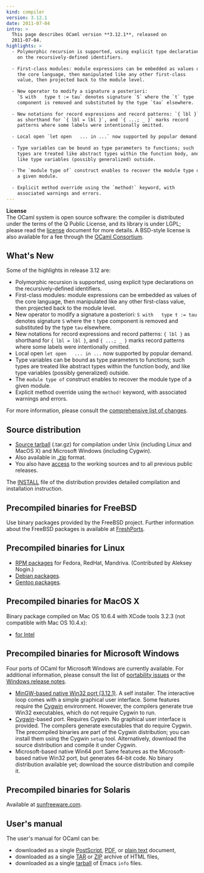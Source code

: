 ```yaml
---
kind: compiler
version: 3.12.1
date: 2011-07-04
intro: >
  This page describes OCaml version **3.12.1**, released on
  2011-07-04.
highlights: >
  - Polymorphic recursion is supported, using explicit type declarations
    on the recursively-defined identifiers.
  
  - First-class modules: module expressions can be embedded as values of
    the core language, then manipulated like any other first-class
    value, then projected back to the module level.
  
  - New operator to modify a signature a posteriori:
    `S with   type t := tau` denotes signature `S` where the `t` type
    component is removed and substituted by the type `tau` elsewhere.
  
  - New notations for record expressions and record patterns: `{ lbl }`
    as shorthand for `{ lbl = lbl }`, and `{ ...; _ }` marks record
    patterns where some labels were intentionally omitted.
  
  - Local open `let open   ... in ...` now supported by popular demand.
  
  - Type variables can be bound as type parameters to functions; such
    types are treated like abstract types within the function body, and
    like type variables (possibly generalized) outside.
  
  - The `module type of` construct enables to recover the module type of
    a given module.
  
  - Explicit method override using the `method!` keyword, with
    associated warnings and errors.
---
```


**License**<br />
 The OCaml system is open source software: the compiler is distributed
under the terms of the Q Public License, and its library is under LGPL;
please read the [license](https://v2.ocaml.org/docs/license.html) document for more details. A
BSD-style license is also available for a fee through the [OCaml
Consortium](https://v2.ocaml.org/consortium/).

## What's New
Some of the highlights in release 3.12 are:

* Polymorphic recursion is supported, using explicit type declarations
 on the recursively-defined identifiers.
* First-class modules: module expressions can be embedded as values of
 the core language, then manipulated like any other first-class
 value, then projected back to the module level.
* New operator to modify a signature a posteriori:
 `S with   type t := tau` denotes signature `S` where the `t` type
 component is removed and substituted by the type `tau` elsewhere.
* New notations for record expressions and record patterns: `{ lbl }`
 as shorthand for `{ lbl = lbl }`, and `{ ...; _ }` marks record
 patterns where some labels were intentionally omitted.
* Local open `let open   ... in ...` now supported by popular demand.
* Type variables can be bound as type parameters to functions; such
 types are treated like abstract types within the function body, and
 like type variables (possibly generalized) outside.
* The `module type of` construct enables to recover the module type of
 a given module.
* Explicit method override using the `method!` keyword, with
 associated warnings and errors.

For more information, please consult the [comprehensive list of
changes](https://v2.ocaml.org/releases/4.00/notes/Changes).

## Source distribution
* [Source
 tarball](https://github.com/ocaml/ocaml/archive/3.12.1.tar.gz)
 (.tar.gz) for compilation under Unix (including Linux and MacOS X)
 and Microsoft Windows (including Cygwin).
* Also available in
 [.zip](https://github.com/ocaml/ocaml/archive/3.12.1.zip)
 format.
* You also have [access](https://v2.ocaml.org/releases/index.html) to the working
 sources and to all previous public releases.

The [INSTALL](https://v2.ocaml.org/releases/3.12/notes/INSTALL)
file of the distribution provides detailed compilation and installation
instruction.

## Precompiled binaries for FreeBSD
Use binary packages provided by the FreeBSD project. Further information
about the FreeBSD packages is available at
[FreshPorts](http://www.freshports.org/lang/ocaml).

## Precompiled binaries for Linux
* [RPM packages](https://rpmfind.net/linux/rpm2html/search.php?query=ocaml) for Fedora, RedHat,
 Mandriva. (Contributed by Aleksey Nogin.)
* [Debian packages](http://packages.debian.org/ocaml).
* [Gentoo
 packages](http://packages.gentoo.org/packages/?category=dev-lang;name=ocaml).

## Precompiled binaries for MacOS X
Binary package compiled on Mac OS 10.6.4 with XCode tools 3.2.3 (not
compatible with Mac OS 10.4.x):

* [for
 Intel](https://caml.inria.fr/pub/distrib/ocaml-3.12/ocaml-3.12.0-intel.dmg)

## Precompiled binaries for Microsoft Windows
Four ports of OCaml for Microsoft Windows are currently available. For
additional information, please consult the list of [portability
issues](http://caml.inria.fr/ocaml/portability.en.html) or the [Windows
release
notes](https://v2.ocaml.org/releases/3.12/notes/README.win32).

* [MinGW-based native Win32 port
 (3.12.1)](https://web.archive.org/web/20120403001952/http://protz.github.com/ocaml-installer). A self
 installer. The interactive loop comes with a simple graphical user
 interface. Some features require the [Cygwin](http://cygwin.com/)
 environment. However, the compilers generate true Win32 executables,
 which do not require Cygwin to run.
* [Cygwin](http://cygwin.com/)-based port. Requires Cygwin. No
 graphical user interface is provided. The compilers generate
 executables that do require Cygwin. The precompiled binaries are
 part of the Cygwin distribution; you can install them using the
 Cygwin `setup` tool. Alternatively, download the source distribution
 and compile it under Cygwin.
* Microsoft-based native Win64 port Same features as the
 Microsoft-based native Win32 port, but generates 64-bit code. No
 binary distribution available yet; download the source distribution
 and compile it.

## Precompiled binaries for Solaris
Available at [sunfreeware.com](http://sunfreeware.com/).

## User's manual
The user's manual for OCaml can be:

* downloaded as a single
 [PostScript](https://v2.ocaml.org/releases/3.12/ocaml-3.12-refman.ps.gz),
 [PDF](https://v2.ocaml.org/releases/3.12/ocaml-3.12-refman.pdf),
 or [plain
 text](https://v2.ocaml.org/releases/3.12/ocaml-3.12-refman.txt)
 document,
* downloaded as a single
 [TAR](https://v2.ocaml.org/releases/3.12/ocaml-3.12-refman.html.tar.gz)
 or
 [ZIP](https://v2.ocaml.org/releases/3.12/ocaml-3.12-refman.html.zip)
 archive of HTML files,
* downloaded as a single
 [tarball](https://v2.ocaml.org/releases/3.12/ocaml-3.12-refman.info.tar.gz)
 of Emacs `info` files.
